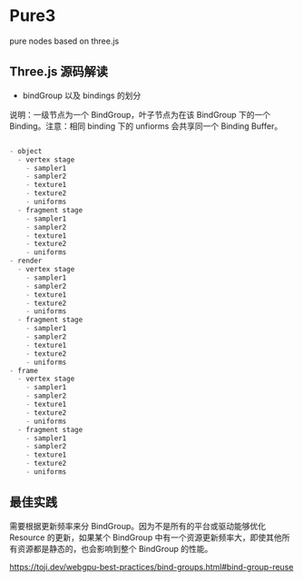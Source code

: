 # Pure3

pure nodes based on three.js

## Three.js 源码解读

- bindGroup 以及 bindings 的划分

说明：一级节点为一个 BindGroup，叶子节点为在该 BindGroup 下的一个 Binding。注意：相同 binding 下的 unfiorms 会共享同一个 Binding Buffer。

```javascript

- object
  - vertex stage
    - sampler1
    - sampler2
    - texture1
    - texture2
    - uniforms
  - fragment stage
    - sampler1
    - sampler2
    - texture1
    - texture2
    - uniforms
- render
  - vertex stage
    - sampler1
    - sampler2
    - texture1
    - texture2
    - uniforms
  - fragment stage
    - sampler1
    - sampler2
    - texture1
    - texture2
    - uniforms
- frame
  - vertex stage
    - sampler1
    - sampler2
    - texture1
    - texture2
    - uniforms
  - fragment stage
    - sampler1
    - sampler2
    - texture1
    - texture2
    - uniforms
```

## 最佳实践

需要根据更新频率来分 BindGroup。因为不是所有的平台或驱动能够优化 Resource 的更新，如果某个 BindGroup 中有一个资源更新频率大，即使其他所有资源都是静态的，也会影响到整个 BindGroup 的性能。

https://toji.dev/webgpu-best-practices/bind-groups.html#bind-group-reuse
